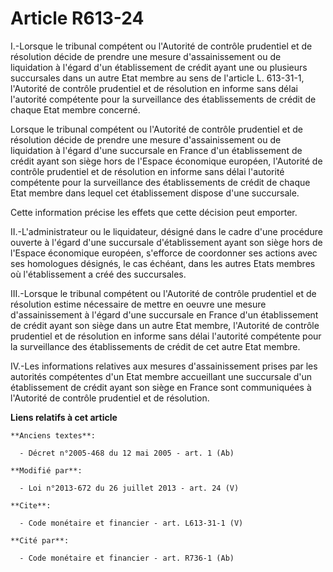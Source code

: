 # Article R613-24

I.-Lorsque le tribunal compétent ou l'Autorité de contrôle prudentiel et de résolution décide de prendre une mesure
d'assainissement ou de liquidation à l'égard d'un établissement de crédit ayant une ou plusieurs succursales dans un autre
Etat membre au sens de l'article L. 613-31-1, l'Autorité de contrôle prudentiel et de résolution en informe sans délai
l'autorité compétente pour la surveillance des établissements de crédit de chaque Etat membre concerné. 

Lorsque le tribunal compétent ou l'Autorité de contrôle prudentiel et de résolution décide de prendre une mesure
d'assainissement ou de liquidation à l'égard d'une succursale en France d'un établissement de crédit ayant son siège hors de
l'Espace économique européen, l'Autorité de contrôle prudentiel et de résolution en informe sans délai l'autorité compétente
pour la surveillance des établissements de crédit de chaque Etat membre dans lequel cet établissement dispose d'une
succursale. 

Cette information précise les effets que cette décision peut emporter. 

II.-L'administrateur ou le liquidateur, désigné dans le cadre d'une procédure ouverte à l'égard d'une succursale
d'établissement ayant son siège hors de l'Espace économique européen, s'efforce de coordonner ses actions avec ses homologues
désignés, le cas échéant, dans les autres Etats membres où l'établissement a créé des succursales. 

III.-Lorsque le tribunal compétent ou l'Autorité de contrôle prudentiel et de résolution estime nécessaire de mettre en
oeuvre une mesure d'assainissement à l'égard d'une succursale en France d'un établissement de crédit ayant son siège dans un
autre Etat membre, l'Autorité de contrôle prudentiel et de résolution en informe sans délai l'autorité compétente pour la
surveillance des établissements de crédit de cet autre Etat membre. 

IV.-Les informations relatives aux mesures d'assainissement prises par les autorités compétentes d'un Etat membre accueillant
une succursale d'un établissement de crédit ayant son siège en France sont communiquées à l'Autorité de contrôle prudentiel
et de résolution.

**Liens relatifs à cet article**

	**Anciens textes**:

	  - Décret n°2005-468 du 12 mai 2005 - art. 1 (Ab)

	**Modifié par**:

	  - Loi n°2013-672 du 26 juillet 2013 - art. 24 (V)

	**Cite**:

	  - Code monétaire et financier - art. L613-31-1 (V)

	**Cité par**:

	  - Code monétaire et financier - art. R736-1 (Ab)

